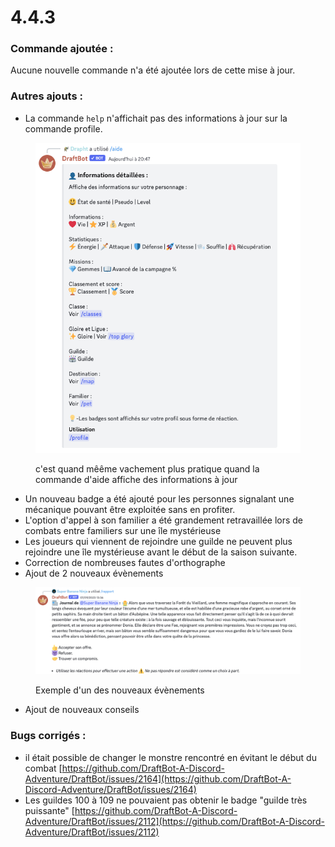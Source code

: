 # 4.4.3

### Commande ajoutée :

Aucune nouvelle commande n'a été ajoutée lors de cette mise à jour.

### Autres ajouts :

* La commande `help` n'affichait pas des informations à jour sur la commande profile.

<figure><img src="../.gitbook/assets/image (197).png" alt=""><figcaption><p>c'est quand mêême vachement plus pratique quand la commande d'aide affiche des informations à jour</p></figcaption></figure>

* Un nouveau badge a été ajouté pour les personnes signalant une mécanique pouvant être exploitée sans en profiter.
* L'option d'appel à son familier a été grandement retravaillée lors de combats entre familiers sur une île mystérieuse
* Les joueurs qui viennent de rejoindre une guilde ne peuvent plus rejoindre une île mystérieuse avant le début de la saison suivante.
* Correction de nombreuses fautes d'orthographe
* Ajout de 2 nouveaux évènements

<figure><img src="../.gitbook/assets/image (196).png" alt=""><figcaption><p>Exemple d'un des nouveaux évènements</p></figcaption></figure>

* Ajout de nouveaux conseils

### Bugs corrigés :

* il était possible de changer le monstre rencontré en évitant le début du combat [https://github.com/DraftBot-A-Discord-Adventure/DraftBot/issues/2164](https://github.com/DraftBot-A-Discord-Adventure/DraftBot/issues/2164)
* Les guildes 100 à 109 ne pouvaient pas obtenir le badge "guilde très puissante" [https://github.com/DraftBot-A-Discord-Adventure/DraftBot/issues/2112](https://github.com/DraftBot-A-Discord-Adventure/DraftBot/issues/2112)

